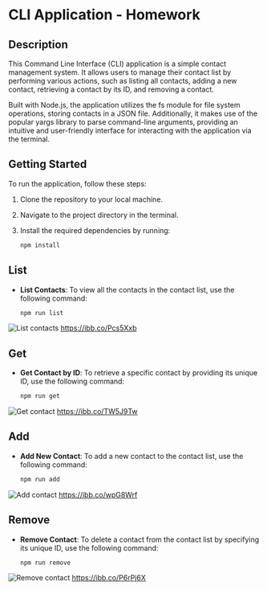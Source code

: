
# CLI Application - Homework

## Description

This Command Line Interface (CLI) application is a simple contact management system. It allows users to manage their contact list by performing various actions, such as listing all contacts, adding a new contact, retrieving a contact by its ID, and removing a contact.

Built with Node.js, the application utilizes the fs module for file system operations, storing contacts in a JSON file. Additionally, it makes use of the popular yargs library to parse command-line arguments, providing an intuitive and user-friendly interface for interacting with the application via the terminal.

## Getting Started

To run the application, follow these steps:

1. Clone the repository to your local machine.

2. Navigate to the project directory in the terminal.

3. Install the required dependencies by running:
   ```bash
   npm install
   ```

## List

- **List Contacts**: To view all the contacts in the contact list, use the following command:
  ```bash
  npm run list
![List contacts](picture/node_add.png) https://ibb.co/Pcs5Xxb

## Get

- **Get Contact by ID**: To retrieve a specific contact by providing its unique ID, use the following command:
   ```bash
   npm run get
![Get contact](picture/node_get.png) https://ibb.co/TW5J9Tw 

## Add

- **Add New Contact**: To add a new contact to the contact list, use the following command:
   ```bash
   npm run add
![Add contact](picture/node_list.png) https://ibb.co/wpG8Wrf 

## Remove

- **Remove Contact**: To delete a contact from the contact list by specifying its unique ID, use the following command:
   ```bash
   npm run remove
![Remove contact](picture/node_remove.png) https://ibb.co/P6rPj6X 
